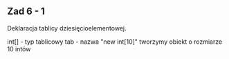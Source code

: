 ## Zad 6 - 1 

Deklaracja tablicy dziesięcioelementowej.

int[] - typ tablicowy
tab - nazwa
"new int[10]" tworzymy obiekt o rozmiarze 10 intów
